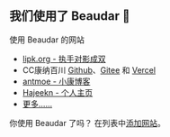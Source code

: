## 我们使用了 Beaudar 🎏

使用 Beaudar 的网站

* [lipk.org - 执手对影成双](https://lipk.org)
* CC康纳百川 [Github](https://ccknbc.github.io)、[Gitee](https://ccknbc.gitee.io) 和 [Vercel](https://ccknbc.now.sh)
* [antmoe - 小康博客](https://www.antmoe.com/)
* [Hajeekn - 个人主页](https://slqwq.cn/)
* [更多……](https://github.com/beaudar/beaudar/blob/master/SITES.md)

你使用 Beaudar 了吗？ 在列表中[添加网站](https://github.com/beaudar/beaudar/edit/master/SITES.md)。
